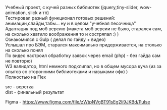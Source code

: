 Учебный проект, с кучей разных библиотек (jquery,tiny-slider, wow-animation, slick и тп)  
Тестировал разный функционал готовых решений: анимации,слайды,табы... ну и в целом "учебная песочница"  
Адаптация под моб версию (макета моб версии не было, старался сам, на сколько хватило воображения то и состряпал :) )  
Ознакомился с Gulp ( делал по гайду + видео)  
Услышал про БЭМ, старался максимально придерживается, на столько на сколько понял  
По видео настроил обработку заявок через email (php) - без гайда сам не повторю)  
W3 валидатор, html немного подклипал, но в общем мусора куча (из за опытов со сторонними библиотеками и навыками офк) )  
Полностью на Flex

src - верстка  
dist - финальный результат

Figma - https://www.figma.com/file/zWtpNVgBT91sEg2li9JKBd/Pulse
